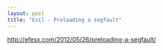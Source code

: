 ```yaml
---
layout: post
title: "Evil - Preloading a segfault"
---
```


http://efesx.com/2012/05/26/preloading-a-segfault/